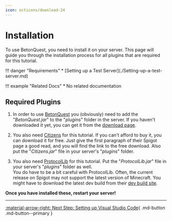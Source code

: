 ```yaml
---
icon: octicons/download-24
---
```

# Installation

To use BetonQuest, you need to install it on your server.
This page will guide you through the installation process for all plugins that are required for this tutorial. 

<div class="grid" markdown>
!!! danger "Requirements"
    * [Setting up a Test Server](./Setting-up-a-test-server.md)

!!! example "Related Docs"
    * No related documentation
</div>

## Required Plugins

1. In order to use [BetonQuest](../../../Downloads/index.md) you (obviously)
   need to add the "_BetonQuest.jar_" to the "_plugins_" folder in the server. If you haven't downloaded it yet, you can
   get it from the [download page](../../../Downloads/index.md).

2. You also need [Citizens](https://www.spigotmc.org/resources/13811/) for this
   tutorial. If you can't afford to buy it, you can download it for free.
   Just give the first paragraph of their Spigot page a good read, and you will find the link to the free download.
   Also put the "_Citizens.jar_" file in your server's "_plugins_" folder.

3. You also need [ProtocolLib](https://www.spigotmc.org/resources/1997/) for this
   tutorial. Put the "_ProtocolLib.jar_" file in your server's "_plugins_" folder as well.    
   You do have to be a bit careful with ProtocolLib. Often, the current release on Spigot may not support the latest version
   of Minecraft. You might have to download the latest dev build from their [dev build site](https://ci.dmulloy2.net/job/ProtocolLib/).

**Once you have installed these, restart your server!**

---
[:material-arrow-right: Next Step: Setting up Visual Studio Code](./Setting-up-VSCode.md){ .md-button .md-button--primary }

